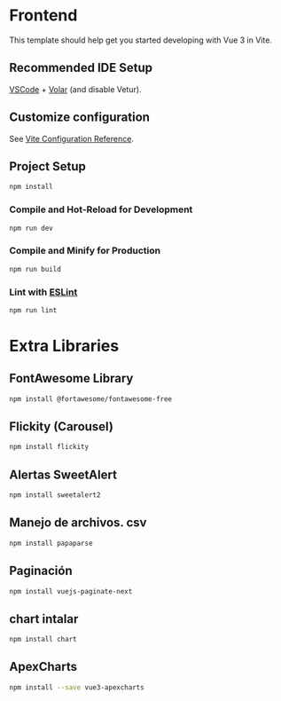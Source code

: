 # Frontend

This template should help get you started developing with Vue 3 in Vite.

## Recommended IDE Setup

[VSCode](https://code.visualstudio.com/) + [Volar](https://marketplace.visualstudio.com/items?itemName=Vue.volar) (and disable Vetur).

## Customize configuration

See [Vite Configuration Reference](https://vitejs.dev/config/).

## Project Setup

```sh
npm install
```

### Compile and Hot-Reload for Development

```sh
npm run dev
```

### Compile and Minify for Production

```sh
npm run build
```

### Lint with [ESLint](https://eslint.org/)

```sh
npm run lint
```
# Extra Libraries
## FontAwesome Library
```sh
npm install @fortawesome/fontawesome-free
```
## Flickity (Carousel)
```sh
npm install flickity
```
## Alertas SweetAlert
```sh
npm install sweetalert2
```
## Manejo de archivos. csv
```sh
npm install papaparse
```
## Paginación 
```sh
npm install vuejs-paginate-next
```
## chart intalar 
```sh
npm install chart
```
## ApexCharts 
```sh
npm install --save vue3-apexcharts
```
